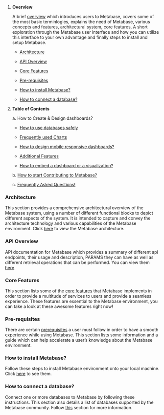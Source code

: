 1. **Overview**

    A brief [overview](overview.md) which introduces users to Metabase, covers some of the most basic terminlogies, explains the need of Metabase, various concepts and  features, architectural system, core features, A short exploration through the Metabase user interface and how you can utilize this interface to your own advantage and finally steps to install and setup Metabase.

     - [Architecture](#architecture)

     - [API Overview](#api-overview)

     - [Core Features](#core-features)

     - [Pre-requisites](#pre-requisites)

     - [How to install Metabase?](#how-to-install-metabase)

     - [How to connect a database?](#how-to-connect-a-database)

2. **Table of Contents**

     a. How to Create & Design dashboards?

      - [How to use databases safely](use-databases-safely.md)

      - [Frequently used Charts](frequently-used-charts.md)

      - [How to design mobile responsive dashboards?](mobile-responsive-dashboards.md)

      - [Additional Features](additional-features.md)

      - [How to embed a dashboard or a visualization?](https://www.metabase.com/learn/embedding/embedding-charts-and-dashboards)


     b. [How to start Contributing to Metabase?](contribution-guidelines.md)

     c. [Frequently Asked Questions!](faq.md)


### Architecture

This section provides a comprehensive architectural overview of the Metabase system, using a number of different functional blocks to depict different aspects of the system. It is intended to capture and convey the architecture technology and various capabilities of the Metabase environment. Click [here](https://www.metabase.com/learn/administration/metabase-at-scale) to view the Metabase architecture.

### API Overview

API documentation for Metabase which provides a summary of different api endpoints, their usage and description, PARAMS they can have as well as different retrieval operations that can be performed. You can view them [here](api-overview.md).

### Core Features

This section lists some of the [core features](https://github.com/Samagra-Development/metabase/blob/master/README.md#features) that Metabase implements in order to provide a multitude of services to users and provide a seamless experience. These features are essential to the Metabase environment, you can take a look at these awesome features right now! 

### Pre-requisites

There are certain [prerequisites](https://www.metabase.com/docs/latest/developers-guide/build.html) a user must follow in order to have a smooth experience while using Metabase. This section lists some  information and a guide which can help accelerate a user’s knowledge about the Metabase environment. 

### How to install Metabase?

Follow these steps to install Metabase environment onto your local machine. Click [here](installation.md) to see them. 

### How to connect a database?

Connect one or more databases to Metabase by following these instructions. This section also details a list of databases supported by the Metabase community. Follow [this](https://www.metabase.com/docs/latest/administration-guide/01-managing-databases.html#adding-a-database-connection) section for more information. 
